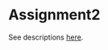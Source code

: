 # Assignment2
See descriptions [here](https://canvas.kth.se/courses/42117/pages/inverse-kinematics).
